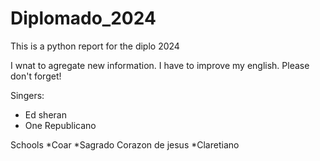 # Diplomado_2024
This is a python report for the diplo 2024

I wnat to agregate new information. I have to improve my english. Please don't forget!

Singers:
* Ed sheran
* One Republicano

Schools
*Coar
*Sagrado Corazon de jesus
*Claretiano